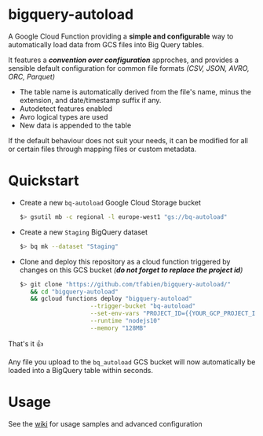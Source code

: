 
# bigquery-autoload

A Google Cloud Function providing a **simple and configurable** way to automatically load data  from GCS files into Big Query tables.

It features a **_convention over configuration_** approches, and provides a sensible default configuration for common file formats _(CSV, JSON, AVRO, ORC, Parquet)_
* The table name is automatically derived from the file's name, minus the extension, and date/timestamp suffix if any.
* Autodetect features enabled
* Avro logical types are used
* New data is appended to the table

If the default behaviour does not suit your needs, it can be modified for all or certain files through mapping files or custom metadata.

# Quickstart

* Create a new `bq-autoload` Google Cloud Storage bucket
  ```bash
  $> gsutil mb -c regional -l europe-west1 "gs://bq-autoload"
  ```

* Create a new `Staging` BigQuery dataset
  ```bash
  $> bq mk --dataset "Staging"
  ```
 
* Clone and deploy this repository as a cloud function triggered by changes on this GCS bucket _(**do not forget to replace the project id**)_
  ```bash
  $> git clone "https://github.com/tfabien/bigquery-autoload/"              \
     && cd "bigquery-autoload"                                              \
     && gcloud functions deploy "bigquery-autoload"                         \
                      --trigger-bucket "bq-autoload"                        \
                      --set-env-vars "PROJECT_ID={{YOUR_GCP_PROJECT_ID}}"   \
                      --runtime "nodejs10"                                  \
                      --memory "128MB"
  ```
  
That's it :+1:

Any file you upload to the `bq_autoload` GCS bucket will now automatically be loaded into a BigQuery table within seconds.
  
# Usage
See the [wiki](https://github.com/tfabien/bigquery-autoload/wiki) for usage samples and advanced configuration

